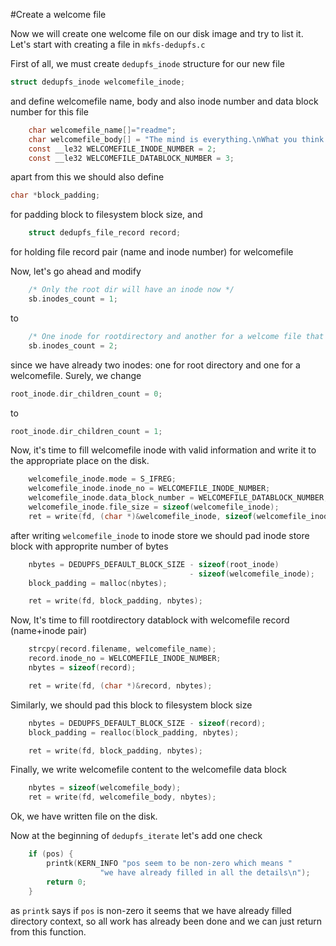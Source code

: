 #Create a welcome file

Now we will create one welcome file on our disk image and try to
list it. Let's start with creating a file in `mkfs-dedupfs.c`

First of all, we must create `dedupfs_inode` structure for our
new file

```c
struct dedupfs_inode welcomefile_inode;
```

and define welcomefile name, body and also inode number and data block
number for this file

```c
	char welcomefile_name[]="readme";
	char welcomefile_body[] = "The mind is everything.\nWhat you think \nyou become.";
	const __le32 WELCOMEFILE_INODE_NUMBER = 2;
	const __le32 WELCOMEFILE_DATABLOCK_NUMBER = 3;
```

apart from this we should also define

```c
char *block_padding;
```

for padding block to filesystem block size, and

```c
	struct dedupfs_file_record record;
```

for holding file record pair (name and inode number) for welcomefile

Now, let's go ahead and modify 

```c
	/* Only the root dir will have an inode now */
	sb.inodes_count = 1;
```	

to 

```c
	/* One inode for rootdirectory and another for a welcome file that we are going to create */
	sb.inodes_count = 2;
```	

since we have already two inodes: one for root directory and one for
a welcomefile. Surely, we change

```c
root_inode.dir_children_count = 0;
```

to

```c
root_inode.dir_children_count = 1;
```

Now, it's time to fill welcomefile inode with valid information and
write it to the appropriate place on the disk.

```c
	welcomefile_inode.mode = S_IFREG;
	welcomefile_inode.inode_no = WELCOMEFILE_INODE_NUMBER;
	welcomefile_inode.data_block_number = WELCOMEFILE_DATABLOCK_NUMBER;
	welcomefile_inode.file_size = sizeof(welcomefile_inode);
	ret = write(fd, (char *)&welcomefile_inode, sizeof(welcomefile_inode));
```

after writing `welcomefile_inode` to inode store we should pad inode
store block with approprite number of bytes

```c
	nbytes = DEDUPFS_DEFAULT_BLOCK_SIZE - sizeof(root_inode) 
										- sizeof(welcomefile_inode);
	block_padding = malloc(nbytes);

	ret = write(fd, block_padding, nbytes);
```

Now, It's time to fill rootdirectory datablock with welcomefile record
(name+inode pair) 

```c
 	strcpy(record.filename, welcomefile_name);
	record.inode_no = WELCOMEFILE_INODE_NUMBER;
	nbytes = sizeof(record);

	ret = write(fd, (char *)&record, nbytes);
```	

Similarly, we should pad this block to filesystem block size

```c
	nbytes = DEDUPFS_DEFAULT_BLOCK_SIZE - sizeof(record);
	block_padding = realloc(block_padding, nbytes);

	ret = write(fd, block_padding, nbytes);
```

Finally, we write welcomefile content to the welcomefile data block

```c
	nbytes = sizeof(welcomefile_body);
	ret = write(fd, welcomefile_body, nbytes);
```	

Ok, we have written file on the disk.

Now at the beginning of `dedupfs_iterate` let's add one check 

```c
	if (pos) {
		printk(KERN_INFO "pos seem to be non-zero which means "
					"we have already filled in all the details\n");
		return 0;
	}
```

as `printk` says if `pos` is non-zero it seems that we have already 
filled directory context, so all work has already been done and we 
can just return from this function.




